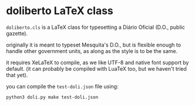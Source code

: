 # doliberto LaTeX class

`doliberto.cls` is a LaTeX class for typesetting a Diário Oficial
(D.O., public gazette).

originally it is meant to typeset Mesquita's D.O., but is flexible
enough to handle other government units, as along as the style is to
be the same.

it requires XeLaTeX to compile, as we like UTF-8 and native font
support by default. (it can probably be compiled with LuaTeX too, but
we haven't tried that yet).

you can compile the `test-doli.json` file using:

```bash
python3 doli.py make test-doli.json
```
